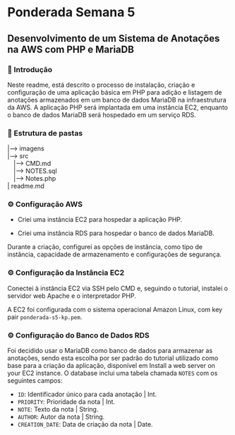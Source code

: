 # Ponderada Semana 5

## Desenvolvimento de um Sistema de Anotações na AWS com PHP e MariaDB

### 📖 Introdução

Neste readme, está descrito o processo de instalação, criação e configuração de uma aplicação básica em PHP para adição e listagem de anotações armazenados em um banco de dados MariaDB na infraestrutura da AWS. A aplicação PHP será implantada em uma instância EC2, enquanto o banco de dados MariaDB será hospedado em um serviço RDS.

### 📁 Estrutura de pastas

|--> imagens<br>
|--> src<br>
  &emsp;|--> CMD.md<br>
  &emsp;|--> NOTES.sql<br>
  &emsp;|--> Notes.php<br>
| readme.md<br>


### ⚙️ Configuração AWS

- Criei uma instância EC2 para hospedar a aplicação PHP. 

- Criei uma instância RDS para hospedar o banco de dados MariaDB.

Durante a criação, configurei as opções de instância, como tipo de instância, capacidade de armazenamento e configurações de segurança.

### ⚙️ Configuração da Instância EC2

Conectei à instância EC2 via SSH pelo CMD e, seguindo o tutorial, instalei o servidor web Apache e o interpretador PHP.

A EC2 foi configurada com o sistema operacional Amazon Linux, com key pair `ponderada-s5-kp.pem`.

### ⚙️ Configuração do Banco de Dados RDS

Foi decidido usar o MariaDB como banco de dados para armazenar as anotações, sendo esta escolha por ser padrão do tutorial utilizado como base para a criação da aplicação, disponível em <a src="https://docs.aws.amazon.com/AmazonRDS/latest/UserGuide/CHAP_Tutorials.WebServerDB.CreateWebServer.html#CHAP_Tutorials.WebServerDB.CreateWebServer.Apache">Install a web server on your EC2 instance</a>. O database inclui uma tabela chamada `NOTES` com os seguintes campos:
- `ID`: Identificador único para cada anotação | Int.
- `PRIORITY`: Prioridade da nota | Int.
- `NOTE`: Texto da nota | String.
- `AUTHOR`: Autor da nota | String.
- `CREATION_DATE`: Data de criação da nota | Date.